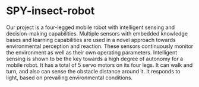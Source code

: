 # SPY-insect-robot
Our project is a four-legged mobile robot with intelligent sensing and decision-making capabilities. Multiple sensors with embedded knowledge bases and learning capabilities are used in a novel approach towards environmental perception and reaction. These sensors continuously monitor the environment as well as their own operating parameters. Intelligent sensing is shown to be the key towards a high degree of autonomy for a mobile robot. It has a total of 5 servo motors on its four legs. It can walk and turn, and also can sense the obstacle distance around it. It responds to light, based on prevailing environmental conditions.
